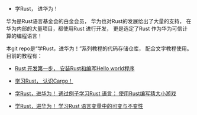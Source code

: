 - 学Rust， 进华为！

华为是Rust语言基金会的白金会员， 华为也对Rust的发展给出了大量的支持， 在华为内部的大量项目，都使用Rust 进行开发， 更是选定了Rust 作为华为可信计算的编程语言！ 

本git repo是“学Rust，进华为！”系列教程的代码存储仓库， 配合文字教程使用。
目前的教程有：

- [Rust 开发第一步， 安装Rust和编写Hello world程序](https://www.toutiao.com/article/7320625660223865379/)

- [学习Rust， 认识Cargo！](https://www.toutiao.com/article/7321361123062940200/)

- [学Rust，进华为！ 通过例子学习Rust 语言： 使用Rust编写猜大小游戏](https://www.toutiao.com/article/7325059918636335650/)

- [学Rust，进华为！ 学习Rust 语言变量中的可变与不变性](https://www.toutiao.com/article/7327688162237497866/)
